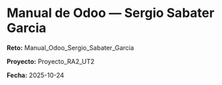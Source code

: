 # Manual de Odoo — Sergio Sabater Garcia

**Reto:** Manual_Odoo_Sergio_Sabater_Garcia

**Proyecto:** Proyecto_RA2_UT2

**Fecha:** 2025-10-24
